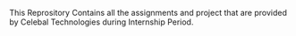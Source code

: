 This Reprository Contains all the assignments and project that are provided by Celebal Technologies during Internship Period.

